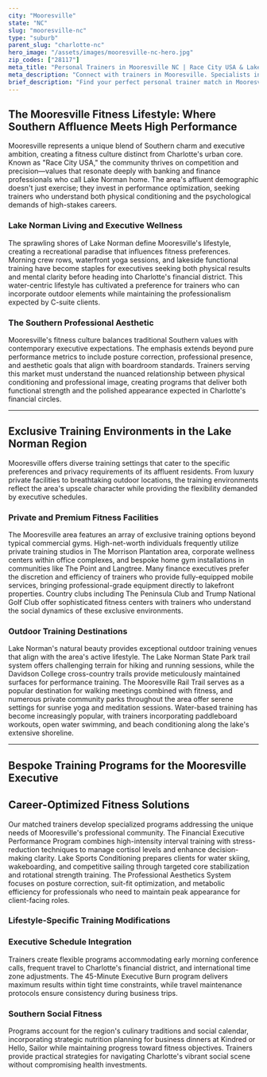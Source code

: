 ```yaml
---
city: "Mooresville"
state: "NC"
slug: "mooresville-nc"
type: "suburb"
parent_slug: "charlotte-nc"
hero_image: "/assets/images/mooresville-nc-hero.jpg"
zip_codes: ["28117"]
meta_title: "Personal Trainers in Mooresville NC | Race City USA & Lake Lifestyle Fitness"
meta_description: "Connect with trainers in Mooresville. Specialists in motorsports conditioning, Lake Norman endurance, and accessible community gyms."
brief_description: "Find your perfect personal trainer match in Mooresville, NC. We specialize in connecting busy Charlotte banking and finance executives with elite fitness professionals who understand your demanding schedule and high-performance lifestyle. Our curated network serves the affluent Lake Norman community, offering everything from private in-home sessions to country club training and specialized programs for stress management, professional aesthetics, and water sports conditioning. Stop wasting time with generic fitness solutions and get matched with a trainer who aligns with your goals, schedule, and standards. Book your personalized match consultation today and invest in your most valuable asset—your health."
---
```

## The Mooresville Fitness Lifestyle: Where Southern Affluence Meets High Performance

Mooresville represents a unique blend of Southern charm and executive ambition, creating a fitness culture distinct from Charlotte's urban core. Known as "Race City USA," the community thrives on competition and precision—values that resonate deeply with banking and finance professionals who call Lake Norman home. The area's affluent demographic doesn't just exercise; they invest in performance optimization, seeking trainers who understand both physical conditioning and the psychological demands of high-stakes careers.

### Lake Norman Living and Executive Wellness

The sprawling shores of Lake Norman define Mooresville's lifestyle, creating a recreational paradise that influences fitness preferences. Morning crew rows, waterfront yoga sessions, and lakeside functional training have become staples for executives seeking both physical results and mental clarity before heading into Charlotte's financial district. This water-centric lifestyle has cultivated a preference for trainers who can incorporate outdoor elements while maintaining the professionalism expected by C-suite clients.

### The Southern Professional Aesthetic

Mooresville's fitness culture balances traditional Southern values with contemporary executive expectations. The emphasis extends beyond pure performance metrics to include posture correction, professional presence, and aesthetic goals that align with boardroom standards. Trainers serving this market must understand the nuanced relationship between physical conditioning and professional image, creating programs that deliver both functional strength and the polished appearance expected in Charlotte's financial circles.

---

## Exclusive Training Environments in the Lake Norman Region

Mooresville offers diverse training settings that cater to the specific preferences and privacy requirements of its affluent residents. From luxury private facilities to breathtaking outdoor locations, the training environments reflect the area's upscale character while providing the flexibility demanded by executive schedules.

### Private and Premium Fitness Facilities

The Mooresville area features an array of exclusive training options beyond typical commercial gyms. High-net-worth individuals frequently utilize private training studios in The Morrison Plantation area, corporate wellness centers within office complexes, and bespoke home gym installations in communities like The Point and Langtree. Many finance executives prefer the discretion and efficiency of trainers who provide fully-equipped mobile services, bringing professional-grade equipment directly to lakefront properties. Country clubs including The Peninsula Club and Trump National Golf Club offer sophisticated fitness centers with trainers who understand the social dynamics of these exclusive environments.

### Outdoor Training Destinations

Lake Norman's natural beauty provides exceptional outdoor training venues that align with the area's active lifestyle. The Lake Norman State Park trail system offers challenging terrain for hiking and running sessions, while the Davidson College cross-country trails provide meticulously maintained surfaces for performance training. The Mooresville Rail Trail serves as a popular destination for walking meetings combined with fitness, and numerous private community parks throughout the area offer serene settings for sunrise yoga and meditation sessions. Water-based training has become increasingly popular, with trainers incorporating paddleboard workouts, open water swimming, and beach conditioning along the lake's extensive shoreline.

---

## Bespoke Training Programs for the Mooresville Executive

## Career-Optimized Fitness Solutions

Our matched trainers develop specialized programs addressing the unique needs of Mooresville's professional community. The Financial Executive Performance Program combines high-intensity interval training with stress-reduction techniques to manage cortisol levels and enhance decision-making clarity. Lake Sports Conditioning prepares clients for water skiing, wakeboarding, and competitive sailing through targeted core stabilization and rotational strength training. The Professional Aesthetics System focuses on posture correction, suit-fit optimization, and metabolic efficiency for professionals who need to maintain peak appearance for client-facing roles.

### Lifestyle-Specific Training Modifications

### Executive Schedule Integration
Trainers create flexible programs accommodating early morning conference calls, frequent travel to Charlotte's financial district, and international time zone adjustments. The 45-Minute Executive Burn program delivers maximum results within tight time constraints, while travel maintenance protocols ensure consistency during business trips.

### Southern Social Fitness
Programs account for the region's culinary traditions and social calendar, incorporating strategic nutrition planning for business dinners at Kindred or Hello, Sailor while maintaining progress toward fitness objectives. Trainers provide practical strategies for navigating Charlotte's vibrant social scene without compromising health investments.